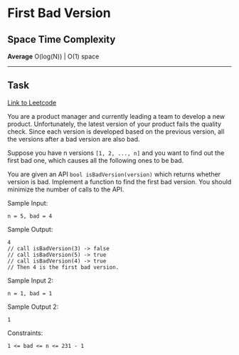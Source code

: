# First Bad Version

## Space Time Complexity

**Average** O(log(N)) | O(1) space

---

## Task

[Link to Leetcode](https://leetcode.com/problems/first-bad-version/)

You are a product manager and currently leading a team to develop a new product. Unfortunately, the latest version of your product fails the quality check. Since each version is developed based on the previous version, all the versions after a bad version are also bad.

Suppose you have n versions `[1, 2, ..., n]` and you want to find out the first bad one, which causes all the following ones to be bad.

You are given an API `bool isBadVersion(version)` which returns whether version is bad. Implement a function to find the first bad version. You should minimize the number of calls to the API.

Sample Input:

```
n = 5, bad = 4
```

Sample Output:

```
4
// call isBadVersion(3) -> false
// call isBadVersion(5) -> true
// call isBadVersion(4) -> true
// Then 4 is the first bad version.
```

Sample Input 2:

```
n = 1, bad = 1
```

Sample Output 2:

```
1
```

Constraints:

`1 <= bad <= n <= 231 - 1`
